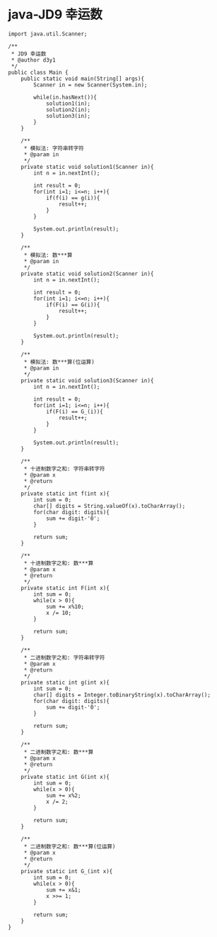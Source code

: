 # java-JD9 幸运数


    import java.util.Scanner;
    
    /**
     * JD9 幸运数
     * @author d3y1
     */
    public class Main {
        public static void main(String[] args){
            Scanner in = new Scanner(System.in);
    
            while(in.hasNext()){
                solution1(in);
                solution2(in);
                solution3(in);
            }
        }
    
        /**
         * 模拟法: 字符串转字符
         * @param in
         */
        private static void solution1(Scanner in){
            int n = in.nextInt();
    
            int result = 0;
            for(int i=1; i<=n; i++){
                if(f(i) == g(i)){
                    result++;
                }
            }
    
            System.out.println(result);
        }
    
        /**
         * 模拟法: 数***算
         * @param in
         */
        private static void solution2(Scanner in){
            int n = in.nextInt();
    
            int result = 0;
            for(int i=1; i<=n; i++){
                if(F(i) == G(i)){
                    result++;
                }
            }
    
            System.out.println(result);
        }
    
        /**
         * 模拟法: 数***算(位运算)
         * @param in
         */
        private static void solution3(Scanner in){
            int n = in.nextInt();
    
            int result = 0;
            for(int i=1; i<=n; i++){
                if(F(i) == G_(i)){
                    result++;
                }
            }
    
            System.out.println(result);
        }
    
        /**
         * 十进制数字之和: 字符串转字符
         * @param x
         * @return
         */
        private static int f(int x){
            int sum = 0;
            char[] digits = String.valueOf(x).toCharArray();
            for(char digit: digits){
                sum += digit-'0';
            }
    
            return sum;
        }
    
        /**
         * 十进制数字之和: 数***算
         * @param x
         * @return
         */
        private static int F(int x){
            int sum = 0;
            while(x > 0){
                sum += x%10;
                x /= 10;
            }
    
            return sum;
        }
    
        /**
         * 二进制数字之和: 字符串转字符
         * @param x
         * @return
         */
        private static int g(int x){
            int sum = 0;
            char[] digits = Integer.toBinaryString(x).toCharArray();
            for(char digit: digits){
                sum += digit-'0';
            }
    
            return sum;
        }
    
        /**
         * 二进制数字之和: 数***算
         * @param x
         * @return
         */
        private static int G(int x){
            int sum = 0;
            while(x > 0){
                sum += x%2;
                x /= 2;
            }
    
            return sum;
        }
    
        /**
         * 二进制数字之和: 数***算(位运算)
         * @param x
         * @return
         */
        private static int G_(int x){
            int sum = 0;
            while(x > 0){
                sum += x&1;
                x >>= 1;
            }
    
            return sum;
        }
    }

  

